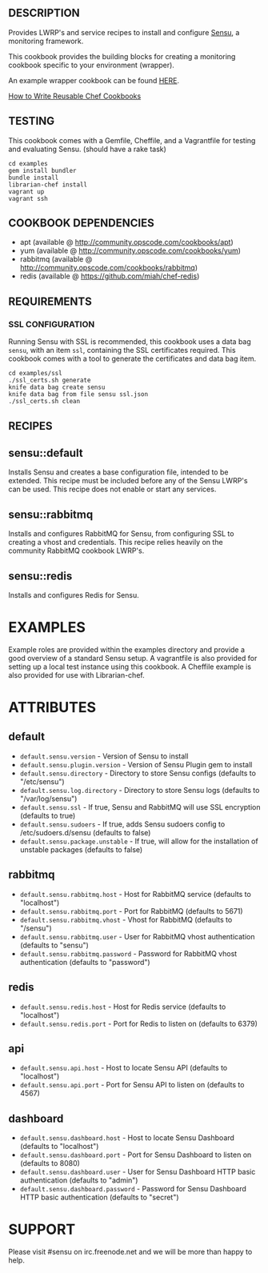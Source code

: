 ## DESCRIPTION

Provides LWRP's and service recipes to install and configure
[Sensu](https://github.com/sensu/sensu/wiki), a monitoring framework.

This cookbook provides the building blocks for creating a monitoring
cookbook specific to your environment (wrapper).

An example wrapper cookbook can be found
[HERE](https://github.com/portertech/chef-monitor).

[How to Write Reusable Chef Cookbooks](http://bit.ly/10r993N)

## TESTING

This cookbook comes with a Gemfile, Cheffile, and a Vagrantfile for
testing and evaluating Sensu. (should have a rake task)

```
cd examples
gem install bundler
bundle install
librarian-chef install
vagrant up
vagrant ssh
```

## COOKBOOK DEPENDENCIES

* apt (available @ http://community.opscode.com/cookbooks/apt)
* yum (available @ http://community.opscode.com/cookbooks/yum)
* rabbitmq (available @ http://community.opscode.com/cookbooks/rabbitmq)
* redis (available @ https://github.com/miah/chef-redis)

## REQUIREMENTS

### SSL CONFIGURATION

Running Sensu with SSL is recommended, this cookbook uses a data bag
`sensu`, with an item `ssl`, containing the SSL certificates required.
This cookbook comes with a tool to generate the certificates and data
bag item.

```
cd examples/ssl
./ssl_certs.sh generate
knife data bag create sensu
knife data bag from file sensu ssl.json
./ssl_certs.sh clean
```

## RECIPES

## sensu::default
Installs Sensu and creates a base configuration file, intended to be
extended. This recipe must be included before any of the Sensu LWRP's
can be used. This recipe does not enable or start any services.

## sensu::rabbitmq
Installs and configures RabbitMQ for Sensu, from configuring SSL to
creating a vhost and credentials. This recipe relies heavily on the
community RabbitMQ cookbook LWRP's.

## sensu::redis
Installs and configures Redis for Sensu.

EXAMPLES
=====
Example roles are provided within the examples directory and provide a good overview of a standard Sensu setup. A vagrantfile is also provided for setting up a local test instance using this cookbook. A Cheffile example is also provided for use with Librarian-chef.


ATTRIBUTES
==========

default
-------
* `default.sensu.version` - Version of Sensu to install
* `default.sensu.plugin.version` - Version of Sensu Plugin gem to install
* `default.sensu.directory` - Directory to store Sensu configs (defaults to "/etc/sensu")
* `default.sensu.log.directory` - Directory to store Sensu logs (defaults to "/var/log/sensu")
* `default.sensu.ssl` - If true, Sensu and RabbitMQ will use SSL encryption (defaults to true)
* `default.sensu.sudoers` - If true, adds Sensu sudoers config to /etc/sudoers.d/sensu (defaults to false)
* `default.sensu.package.unstable` - If true, will allow for the installation of unstable packages (defaults to false)

rabbitmq
--------
* `default.sensu.rabbitmq.host` - Host for RabbitMQ service (defaults to "localhost")
* `default.sensu.rabbitmq.port` - Port for RabbitMQ (defaults to 5671)
* `default.sensu.rabbitmq.vhost` - Vhost for RabbitMQ (defaults to "/sensu")
* `default.sensu.rabbitmq.user` - User for RabbitMQ vhost authentication (defaults to "sensu")
* `default.sensu.rabbitmq.password` - Password for RabbitMQ vhost authentication (defaults to "password")

redis
-----
* `default.sensu.redis.host` - Host for Redis service (defaults to "localhost")
* `default.sensu.redis.port` - Port for Redis to listen on (defaults to 6379)

api
---
* `default.sensu.api.host` - Host to locate Sensu API (defaults to "localhost")
* `default.sensu.api.port` - Port for Sensu API to listen on (defaults to 4567)

dashboard
---------
* `default.sensu.dashboard.host` - Host to locate Sensu Dashboard (defaults to "localhost")
* `default.sensu.dashboard.port` - Port for Sensu Dashboard to listen on (defaults to 8080)
* `default.sensu.dashboard.user` - User for Sensu Dashboard HTTP basic authentication (defaults to "admin")
* `default.sensu.dashboard.password` - Password for Sensu Dashboard HTTP basic authentication (defaults to "secret")


SUPPORT
=======
Please visit #sensu on irc.freenode.net and we will be more than happy to help.
